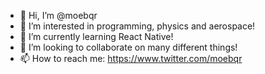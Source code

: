 - 👋 Hi, I’m @moebqr
- 👀 I’m interested in programming, physics and aerospace!
- 🌱 I’m currently learning React Native!
- 💞️ I’m looking to collaborate on many different things!
- 📫 How to reach me: https://www.twitter.com/moebqr

<!---
Atra1x/Mohamed is a ✨ special ✨ repository because its `README.md` (this file) appears on your GitHub profile.
You can click the Preview link to take a look at your changes.
--->
